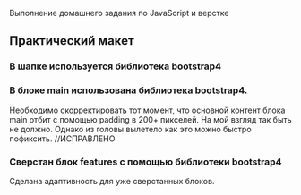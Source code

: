 Выполнение домашнего задания по JavaScript и верстке

## Практический макет

### В шапке используется библиотека bootstrap4

### В блоке main использована библиотека bootstrap4.

Необходимо скорректировать тот момент, что основной контент блока main отбит с помощью padding в 200+ пикселей. На мой взгляд так быть не должно. Однако из головы вылетело как это можно быстро пофиксить. //ИСПРАВЛЕНО

### Сверстан блок features с помощью библиотеки bootstrap4

Сделана адаптивность для уже сверстанных блоков.
